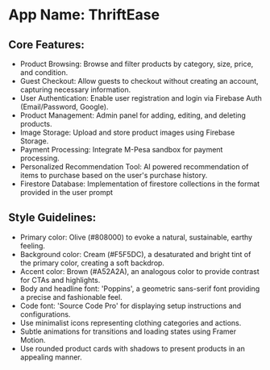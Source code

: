 # **App Name**: ThriftEase

## Core Features:

- Product Browsing: Browse and filter products by category, size, price, and condition.
- Guest Checkout: Allow guests to checkout without creating an account, capturing necessary information.
- User Authentication: Enable user registration and login via Firebase Auth (Email/Password, Google).
- Product Management: Admin panel for adding, editing, and deleting products.
- Image Storage: Upload and store product images using Firebase Storage.
- Payment Processing: Integrate M-Pesa sandbox for payment processing.
- Personalized Recommendation Tool: AI powered recommendation of items to purchase based on the user's purchase history.
- Firestore Database: Implementation of firestore collections in the format provided in the user prompt

## Style Guidelines:

- Primary color: Olive (#808000) to evoke a natural, sustainable, earthy feeling.
- Background color: Cream (#F5F5DC), a desaturated and bright tint of the primary color, creating a soft backdrop.
- Accent color: Brown (#A52A2A), an analogous color to provide contrast for CTAs and highlights.
- Body and headline font: 'Poppins', a geometric sans-serif font providing a precise and fashionable feel.
- Code font: 'Source Code Pro' for displaying setup instructions and configurations.
- Use minimalist icons representing clothing categories and actions.
- Subtle animations for transitions and loading states using Framer Motion.
- Use rounded product cards with shadows to present products in an appealing manner.